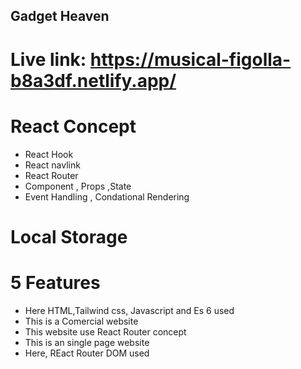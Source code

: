 ## Gadget Heaven
# Live link: https://musical-figolla-b8a3df.netlify.app/

# React Concept
- React Hook
- React navlink
- React Router
- Component , Props ,State
- Event Handling , Condational Rendering
# Local Storage
# 5 Features
- Here HTML,Tailwind css, Javascript and Es 6 used
- This is a Comercial website
- This website use React Router concept
- This is an single page website
- Here, REact Router DOM used 
